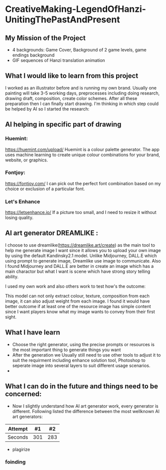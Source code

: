 # CreativeMaking-LegendOfHanzi-UnitingThePastAndPresent

## My Mission of the Project
- 4 backgrounds: Game Cover, Background of 2 game levels, game endings background
- GIF sequences of Hanzi translation animation

## What I would like to learn from this project
I worked as an illustrator before and is running my own brand. Usually one painting will take 3-5 working days, preprocesses including doing research, drawing draft, composition, create color schemes. After all these preparation then I can finally start drawing. I'm thinking in which step could be helped by AI so I started the research:

## AI helping in specific part of drawing
### Huemint:
https://huemint.com/upload/
Huemint is a colour palette generator. The app uses machine learning to create unique colour combinations for your brand, website, or graphics.
### Fontjoy:
https://fontjoy.com/
I can pick out the perfect font combination based on my choice or exclusion of a particular font.

### Let's Enhance
https://letsenhance.io/
If a picture too small, and I need to resize it without losing quality.

## AI art generator DREAMLIKE :
I choose to use dreamlike(https://dreamlike.art/create) as the main tool to help me generate image I want since it allows you to upload your own image by using the default Kandinsky2.1 model. Unlike Midjourney, DALL.E which using prompt to generate image, Dreamlike use image to communicate. Also I found Midjourney and DALL.E are better in create an image which has a main charactor but what I want is scene which have strong story telling ability.

I used my own work and also others work to test how's the outcome:

This model can not only extract colour, texture, composition from each image, it can also adjust weight from each image. I found it would have better outcome if at least one of the resource image has simple content since I want players know what my image wants to convey from their first sight.

## What I have learn 
- Choose the right generator, using the precise prompts or resources is the most important thing to generate things you want
- After the generation we Usually still need to use other tools to adjust it to suit the requirment including enhance solution tool, Photoshop to seperate image into several layers to suit different usage scenarios.
- 

## What I can do in the future and things need to be concerned:
- Now I slightly understand how AI art generator work, every generator is different. Following listed the difference between the most wellknown AI art generators:

| Attempt | #1    | #2    |
| :---:   | :---: | :---: |
| Seconds | 301   | 283   |

- plagirize 

### foinding 
